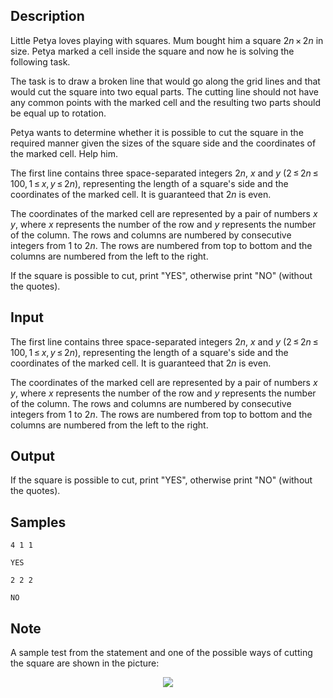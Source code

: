## Description

<div><p>Little Petya loves playing with squares. Mum bought him a square <span class="tex-span">2<i>n</i> × 2<i>n</i></span> in size. Petya marked a cell inside the square and now he is solving the following task.</p><p>The task is to draw a broken line that would go along the grid lines and that would cut the square into two equal parts. The cutting line should not have any common points with the marked cell and the resulting two parts should be equal <span class="tex-font-style-bf">up to rotation</span>.</p><p>Petya wants to determine whether it is possible to cut the square in the required manner given the sizes of the square side and the coordinates of the marked cell. Help him.</p></div><div class="input-specification"><p>The first line contains three space-separated integers <span class="tex-span">2<i>n</i></span>, <span class="tex-span"><i>x</i></span> and <span class="tex-span"><i>y</i></span> (<span class="tex-span">2 ≤ 2<i>n</i> ≤ 100, 1 ≤ <i>x</i>, <i>y</i> ≤ 2<i>n</i></span>), representing the length of a square's side and the coordinates of the marked cell. It is guaranteed that <span class="tex-span">2<i>n</i></span> is even.</p><p>The coordinates of the marked cell are represented by a pair of numbers <span class="tex-span"><i>x</i></span> <span class="tex-span"><i>y</i></span>, where <span class="tex-span"><i>x</i></span> represents the number of the row and <span class="tex-span"><i>y</i></span> represents the number of the column. The rows and columns are numbered by consecutive integers from <span class="tex-span">1</span> to <span class="tex-span">2<i>n</i></span>. The rows are numbered from top to bottom and the columns are numbered from the left to the right.</p></div><div class="output-specification"><p>If the square is possible to cut, print "<span class="tex-font-style-tt">YES</span>", otherwise print "<span class="tex-font-style-tt">NO</span>" (without the quotes).</p></div>


## Input

<p>The first line contains three space-separated integers <span class="tex-span">2<i>n</i></span>, <span class="tex-span"><i>x</i></span> and <span class="tex-span"><i>y</i></span> (<span class="tex-span">2 ≤ 2<i>n</i> ≤ 100, 1 ≤ <i>x</i>, <i>y</i> ≤ 2<i>n</i></span>), representing the length of a square's side and the coordinates of the marked cell. It is guaranteed that <span class="tex-span">2<i>n</i></span> is even.</p><p>The coordinates of the marked cell are represented by a pair of numbers <span class="tex-span"><i>x</i></span> <span class="tex-span"><i>y</i></span>, where <span class="tex-span"><i>x</i></span> represents the number of the row and <span class="tex-span"><i>y</i></span> represents the number of the column. The rows and columns are numbered by consecutive integers from <span class="tex-span">1</span> to <span class="tex-span">2<i>n</i></span>. The rows are numbered from top to bottom and the columns are numbered from the left to the right.</p>


## Output

<p>If the square is possible to cut, print "<span class="tex-font-style-tt">YES</span>", otherwise print "<span class="tex-font-style-tt">NO</span>" (without the quotes).</p>


## Samples

```input1
4 1 1

```

```output1
YES

```






```input2
2 2 2

```

```output2
NO

```




## Note

<p>A sample test from the statement and one of the possible ways of cutting the square are shown in the picture: </p><center> <img class="tex-graphics" src="./25622/file/gF8RRPbh.png" style="max-width: 100.0%;max-height: 100.0%;"> </center>

